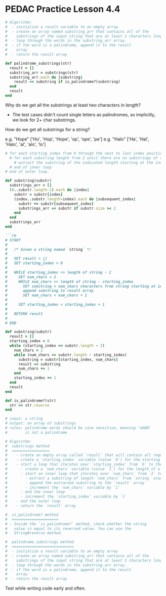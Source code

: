# PEDAC Practice Lesson 4.4



```rb
# Algorithm:
#  - initialize a result variable to an empty array
#  - create an array named substring_arr that contains all of the
#    substrings of the input string that are at least 2 characters long.
#  - loop through the words in the substring_arr array.
#  - if the word is a palindrome, append it to the result
#    array
#  - return the result array
```

```rb
def palindrome_substrings(str)
  result = []
  substring_arr = substrings(str) 
  substring_arr.each do |substring| 
    result << substring if is_palindrome?(substring) 
  end 
  result 
end 
```

Why do we get all the substrings at least two characters in length? 
- The test cases didn't count single letters as palindromes, so implicitly, we look for 2+ char substrings. 

How do we get all substrings for a string? 

e.g. "Hope" 
['Ho', 'Hop', 'Hope', 'op', 'ope', 'pe']
e.g. "Halo" 
['Ha', 'Hal', 'Halo', 'al', 'alo', 'lo']

```rb
# for each starting index from 0 through the next to last index position
  # for each substring length from 2 until there are no substrings of that length
    # extract the substring of the indicated length starting at the indicate index position
  # end of inner loop
# end of outer loop.
```

```rb
def substring(substr)
  substrings_arr = [] 
  (0..substr.length-2).each do |index| 
    substr = substr[index]
    (index..substr.length-index).each do |subsequent_index|
      substr += substr[subsequent_index]
      substrings_arr << substr if substr.size >= 2
    end 
  end 
  substrings_arr
end 

```rb
# START
#
#   /* Given a string named `string` */
#
#   SET result = []
#   SET starting_index = 0
#
#   WHILE starting_index <= length of string - 2
#     SET num_chars = 2
#     WHILE num_chars <= length of string - starting_index
#       SET substring = num_chars characters from string starting at index starting_index
#       append substring to result array
#       SET num_chars = num_chars + 1
#
#     SET starting_index = starting_index + 1
#
#   RETURN result
#
# END
```

```rb
def substring(substr)
  result = []
  starting_index = 0
  while (starting_index <= substr.length - 2)
    num_chars = 2
    while (num_chars <= substr.length - starting_index)
      substring = substr[starting_index, num_chars]
      result << substring 
      num_chars += 1
    end 
    starting_index += 1
  end 
  result
end 

def is_palindrome?(str) 
  str == str.reverse
end
```

```rb
# input: a string
# output: an array of substrings
# rules: palindrome words should be case sensitive, meaning "abBA"
#        is not a palindrome

# Algorithm:
#  substrings method
#  =================
#    - create an empty array called `result` that will contain all required substrings
#    - create a `starting_index` variable (value `0`) for the starting index of a substring
#    - start a loop that iterates over `starting_index` from `0` to the length of the string minus 2
#      - create a `num_chars` variable (value `2`) for the length of a substring
#      - start an inner loop that iterates over `num_chars` from `2` to `string.length - starting_index`
#        - extract a substring of length `num_chars` from `string` starting at `starting_index`
#        - append the extracted substring to the `result` array
#        - increment the `num_chars` variable by `1`
#      - end the inner loop
#      - increment the `starting_index` variable by `1`
#    - end the outer loop
#    - return the `result` array

#  is_palindrome? method
#  =====================
# - Inside the `is_palindrome?` method, check whether the string
#   value is equal to its reversed value. You can use the
#   String#reverse method.

#  palindrome_substrings method
#  ============================
#  - initialize a result variable to an empty array
#  - create an array named substring_arr that contains all of the
#    substrings of the input string that are at least 2 characters long.
#  - loop through the words in the substring_arr array.
#  - if the word is a palindrome, append it to the result
#    array
#  - return the result array
``` 

Test while writing code early and often. 